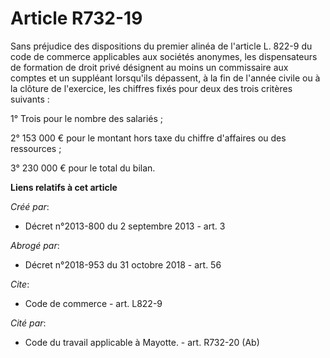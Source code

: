 # Article R732-19

Sans préjudice des dispositions du premier alinéa de l'article L. 822-9 du code de commerce applicables aux sociétés
anonymes, les dispensateurs de formation de droit privé désignent au moins un commissaire aux comptes et un suppléant
lorsqu'ils dépassent, à la fin de l'année civile ou à la clôture de l'exercice, les chiffres fixés pour deux des trois
critères suivants :

1° Trois pour le nombre des salariés ;

2° 153 000 € pour le montant hors taxe du chiffre d'affaires ou des ressources ;

3° 230 000 € pour le total du bilan.

**Liens relatifs à cet article**

_Créé par_:

  - Décret n°2013-800 du 2 septembre 2013 - art. 3

_Abrogé par_:

  - Décret n°2018-953 du 31 octobre 2018 - art. 56

_Cite_:

  - Code de commerce - art. L822-9

_Cité par_:

  - Code du travail applicable à Mayotte. - art. R732-20 (Ab)
